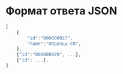 # Формат ответа JSON

```javascript
[
    {
        "id":"000000027",
        "name":"Образцы СП",
    },
    {"id":"000000029", ...},
    {"id": ...},
]
```

